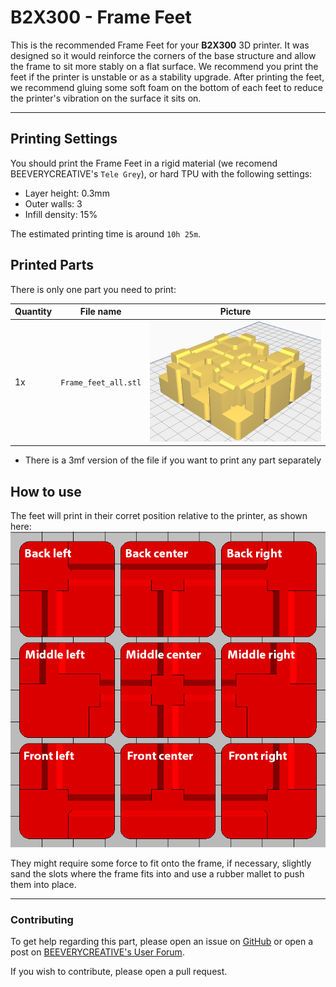 # B2X300 - Frame Feet

This is the recommended Frame Feet for your **B2X300** 3D printer.
It was designed so it would reinforce the corners of the base structure and allow the frame to sit more stably on a flat surface. We recommend you print the feet if the printer is unstable or as a stability upgrade. After printing the feet, we recommend gluing some soft foam on the bottom of each feet to reduce the printer's vibration on the surface it sits on.

---

## Printing Settings
You should print the Frame Feet in a rigid material (we recomend BEEVERYCREATIVE's `Tele Grey`), or hard TPU with the following settings:
- Layer height: 0.3mm
- Outer walls: 3
- Infill density: 15%

The estimated printing time is around `10h 25m`.

## Printed Parts

There is only one part you need to print:

| Quantity | File name                       | Picture                      |
| -------- | ------------------------------- | ---------------------------- |
| 1x       | `Frame_feet_all.stl`            | ![](renders/cura_Frame_feet.png)   |

* There is a 3mf version of the file if you want to print any part separately

## How to use

The feet will print in their corret position relative to the printer, as shown here:
![](renders/Frame_feet_all_top_view.png)

They might require some force to fit onto the frame, if necessary, slightly sand the slots where the frame fits into and use a rubber mallet to push them into place.

---

### Contributing
To get help regarding this part, please open an issue on [GitHub](https://github.com/beeverycreative/B2X300-resources/issues) or open a post on [BEEVERYCREATIVE's User Forum](https://beeverycreative.com/forum/).

If you wish to contribute, please open a pull request.

